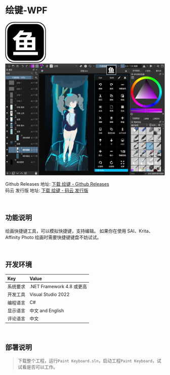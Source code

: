 # 绘键-WPF

![](ScreenShot/logo.png)
![](ScreenShot/screenshot.jpg)

 
 Github Releases 地址: 
[下载 绘键 - Github Releases](https://github.com/ysdy44/Paint-Keyboard-WPF/releases/download/v1.0.0/Paint.Keyboard.exe)   
 码云 发行版 地址: 
[下载 绘键 - 码云 发行版](https://gitee.com/ysdy44/paint-keyboard-wpf/attach_files/993929/download/Paint%20Keyboard.exe)   


<br/>

## 功能说明

绘画快捷键工具，可以模拟快捷键，支持编辑。 如果你在使用 SAI、Krita、Affinity Photo 绘画时需要快捷键键盘不妨试试。


<br/>

## 开发环境

|Key|Value|
|:-|:-|
|系统要求| .NET Framework 4.8 或更高|
|开发工具|Visual Studio 2022|
|编程语言|C#|
|显示语言|中文 and English|
|评论语言|中文|


<br/>

## 部署说明

> 下载整个工程，运行`Paint Keyboard.sln`，启动工程`Paint Keyboard`，试试看是否可以工作。